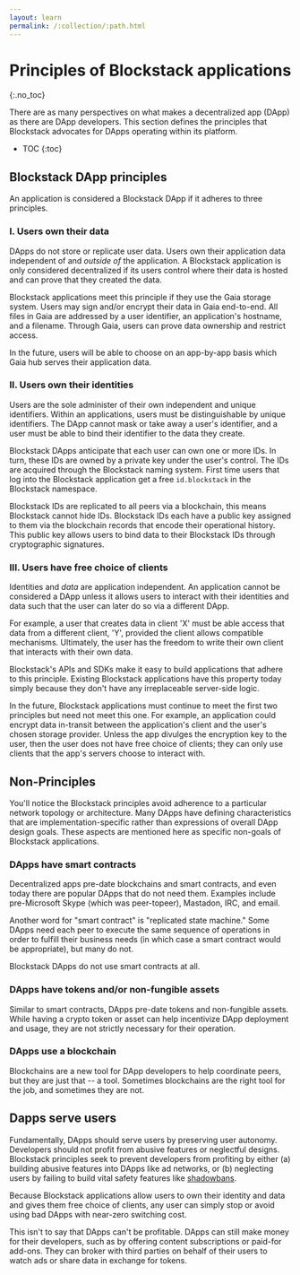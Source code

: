 ```yaml
---
layout: learn
permalink: /:collection/:path.html
---
```

# Principles of Blockstack applications
{:.no_toc}

There are as many perspectives on what makes a decentralized app (DApp) as there
are DApp developers. This section defines the principles that Blockstack
advocates for DApps operating within its platform.

* TOC
{:toc}


## Blockstack DApp principles

An application is considered a Blockstack DApp if it adheres to three
principles.

### I. Users own their data

DApps do not store or replicate user data. Users own their application
data independent of and *outside of* the application. A Blockstack application
is only considered decentralized if its users control where their data is
hosted and can prove that they created the data.

Blockstack applications meet this principle if they use the Gaia storage system.
Users may sign and/or encrypt their data in Gaia end-to-end. All files in Gaia
are addressed by a user identifier, an application's hostname, and a filename.
Through Gaia, users can prove data ownership and restrict access.

In the future, users will be able to choose on an app-by-app basis which Gaia
hub serves their application data.

### II. Users own their identities

Users are the sole administer of their own independent and unique
identifiers. Within an applications, users must be distinguishable by unique
identifiers. The DApp cannot mask or take away a user's identifier, and a user
must be able to bind their identifier to the data they create.

Blockstack DApps anticipate that each user can own one or more IDs. In turn,
these IDs are owned by a private key under the user's control. The IDs are
acquired through the Blockstack naming system. First time users that log into
the Blockstack application get a free `id.blockstack` in the Blockstack namespace.

Blockstack IDs are replicated to all peers via a blockchain, this means
Blockstack cannot hide IDs. Blockstack IDs each have a public key assigned to
them via the blockchain records that encode their operational history. This
public key allows users to bind data to their Blockstack IDs through
cryptographic signatures.

### III. Users have free choice of clients

Identities and _data_ are application independent. An application cannot be
considered a DApp unless it allows users to interact with their identities and
data such that the user can later do so via a different DApp.

For example, a user that creates data in client 'X' must be able access that
data from a different client, 'Y', provided the client allows compatible
mechanisms. Ultimately, the user has the freedom to write their own client that
interacts with their own data.

Blockstack's APIs and SDKs make it easy to build applications that adhere to
this principle. Existing Blockstack applications have this property today simply
because they don't have any irreplaceable server-side logic.

In the future, Blockstack applications must continue to meet the first two
principles but need not meet this one. For example, an application could
encrypt data in-transit between the application's client and the user's chosen
storage provider. Unless the app divulges the encryption key to the user, then
the user does not have free choice of clients; they can only use clients that
the app's servers choose to interact with.

## Non-Principles

You'll notice the Blockstack principles avoid adherence to a particular network
topology or architecture. Many DApps have defining characteristics that are
implementation-specific rather than expressions of overall DApp design goals.
These aspects are mentioned here as specific non-goals of Blockstack
applications.

### DApps have smart contracts

Decentralized apps pre-date blockchains and smart contracts, and even today
there are popular DApps that do not need them. Examples include pre-Microsoft
Skype (which was peer-topeer), Mastadon, IRC, and email.

Another word for "smart contract" is "replicated state machine."  Some DApps
need each peer to execute the same sequence of operations in order to fulfill
their business needs (in which case a smart contract would be appropriate),
but many do not.

Blockstack DApps do not use smart contracts at all.

### DApps have tokens and/or non-fungible assets

Similar to smart contracts, DApps pre-date tokens and non-fungible assets.
While having a crypto token or asset can help incentivize DApp deployment and
usage, they are not strictly necessary for their operation.

### DApps use a blockchain

Blockchains are a new tool for DApp developers to help coordinate peers, but
they are just that -- a tool. Sometimes blockchains are the right tool for the
job, and sometimes they are not.


## Dapps serve users

Fundamentally, DApps should serve users by preserving user autonomy. Developers
should not profit from abusive features or neglectful designs.
Blockstack principles seek to prevent developers from profiting by either (a) building
abusive features into DApps like ad networks, or (b) neglecting users by failing
to build vital safety features like <a
href="https://en.wikipedia.org/wiki/Shadow_banning"
target="\_blank">shadowbans</a>.

Because Blockstack applications allow users to own their identity and data and
gives them free choice of clients, any user can simply stop or avoid using bad DApps
with near-zero switching cost.

This isn't to say that DApps can't be profitable. DApps can still make money for
their developers, such as by offering content subscriptions or paid-for add-ons.
They can broker with third parties on behalf of their users to watch ads or
share data in exchange for tokens.
